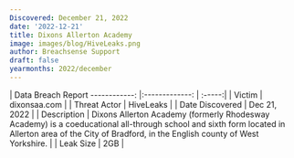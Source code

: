 ```yaml
---
Discovered: December 21, 2022
date: '2022-12-21'
title: Dixons Allerton Academy
image: images/blog/HiveLeaks.png
author: Breachsense Support
draft: false
yearmonths: 2022/december
---
```



| Data Breach Report
------------:     |:-------------:    | :-----:|
| Victim      | dixonsaa.com      | 
| Threat Actor      | HiveLeaks      | 
| Date Discovered      | Dec 21, 2022      | 
| Description      | Dixons Allerton Academy (formerly Rhodesway Academy) is a coeducational all-through school and sixth form located in Allerton area of the City of Bradford, in the English county of West Yorkshire.       | 
| Leak Size      | 2GB      | 

